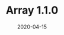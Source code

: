 ---
date: 2020-04-15
title: Array 1.1.0
rootPage: /blog
sidebar: Blog
showTitle: true
hideAnchor: true
---